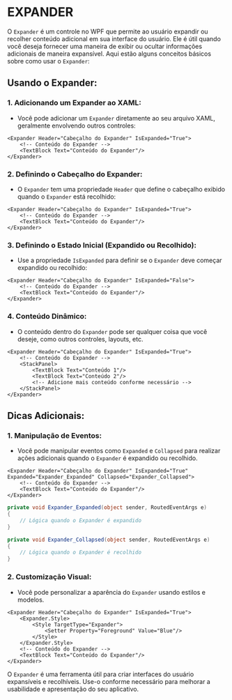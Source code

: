 # EXPANDER
O `Expander` é um controle no WPF que permite ao usuário expandir ou recolher conteúdo adicional em sua interface do usuário. Ele é útil quando você deseja fornecer uma maneira de exibir ou ocultar informações adicionais de maneira expansível. Aqui estão alguns conceitos básicos sobre como usar o `Expander`:

## Usando o Expander:
### 1. **Adicionando um Expander ao XAML:**
   - Você pode adicionar um `Expander` diretamente ao seu arquivo XAML, geralmente envolvendo outros controles:

```xaml
<Expander Header="Cabeçalho do Expander" IsExpanded="True">
    <!-- Conteúdo do Expander -->
    <TextBlock Text="Conteúdo do Expander"/>
</Expander>
```

### 2. **Definindo o Cabeçalho do Expander:**
   - O `Expander` tem uma propriedade `Header` que define o cabeçalho exibido quando o `Expander` está recolhido:

```xaml
<Expander Header="Cabeçalho do Expander" IsExpanded="True">
    <!-- Conteúdo do Expander -->
    <TextBlock Text="Conteúdo do Expander"/>
</Expander>
```

### 3. **Definindo o Estado Inicial (Expandido ou Recolhido):**
   - Use a propriedade `IsExpanded` para definir se o `Expander` deve começar expandido ou recolhido:

```xaml
<Expander Header="Cabeçalho do Expander" IsExpanded="False">
    <!-- Conteúdo do Expander -->
    <TextBlock Text="Conteúdo do Expander"/>
</Expander>
```

### 4. **Conteúdo Dinâmico:**
   - O conteúdo dentro do `Expander` pode ser qualquer coisa que você deseje, como outros controles, layouts, etc.

```xaml
<Expander Header="Cabeçalho do Expander" IsExpanded="True">
    <!-- Conteúdo do Expander -->
    <StackPanel>
        <TextBlock Text="Conteúdo 1"/>
        <TextBlock Text="Conteúdo 2"/>
        <!-- Adicione mais conteúdo conforme necessário -->
    </StackPanel>
</Expander>
```

## Dicas Adicionais:
### 1. **Manipulação de Eventos:**
   - Você pode manipular eventos como `Expanded` e `Collapsed` para realizar ações adicionais quando o `Expander` é expandido ou recolhido.

```xaml
<Expander Header="Cabeçalho do Expander" IsExpanded="True" Expanded="Expander_Expanded" Collapsed="Expander_Collapsed">
    <!-- Conteúdo do Expander -->
    <TextBlock Text="Conteúdo do Expander"/>
</Expander>
```

```csharp
private void Expander_Expanded(object sender, RoutedEventArgs e)
{
    // Lógica quando o Expander é expandido
}

private void Expander_Collapsed(object sender, RoutedEventArgs e)
{
    // Lógica quando o Expander é recolhido
}
```

### 2. **Customização Visual:**
   - Você pode personalizar a aparência do `Expander` usando estilos e modelos.

```xaml
<Expander Header="Cabeçalho do Expander" IsExpanded="True">
    <Expander.Style>
        <Style TargetType="Expander">
            <Setter Property="Foreground" Value="Blue"/>
        </Style>
    </Expander.Style>
    <!-- Conteúdo do Expander -->
    <TextBlock Text="Conteúdo do Expander"/>
</Expander>
```

O `Expander` é uma ferramenta útil para criar interfaces do usuário expansíveis e recolhíveis. Use-o conforme necessário para melhorar a usabilidade e apresentação do seu aplicativo.